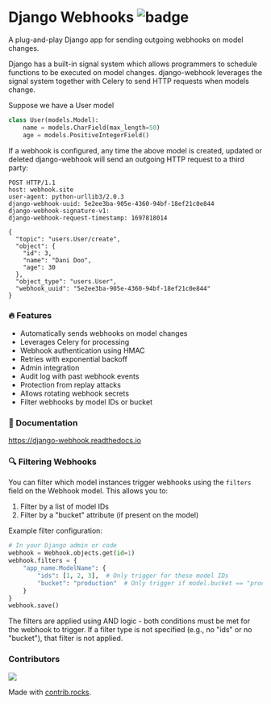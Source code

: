 # Django Webhooks ![badge](https://github.com/danihodovic/django-webhook/actions/workflows/ci.yml/badge.svg?event=push)

A plug-and-play Django app for sending outgoing webhooks on model changes.

Django has a built-in signal system which allows programmers to schedule functions to be executed on
model changes. django-webhook leverages the signal system together with Celery to send HTTP requests
when models change.

Suppose we have a User model
```python
class User(models.Model):
    name = models.CharField(max_length=50)
    age = models.PositiveIntegerField()
```

If a webhook is configured, any time the above model is created, updated or deleted django-webhook
will send an outgoing HTTP request to a third party:

```
POST HTTP/1.1
host: webhook.site
user-agent: python-urllib3/2.0.3
django-webhook-uuid: 5e2ee3ba-905e-4360-94bf-18ef21c0e844
django-webhook-signature-v1:
django-webhook-request-timestamp: 1697818014

{
  "topic": "users.User/create",
  "object": {
    "id": 3,
    "name": "Dani Doo",
    "age": 30
  },
  "object_type": "users.User",
  "webhook_uuid": "5e2ee3ba-905e-4360-94bf-18ef21c0e844"
}
```

### 🔥 Features
- Automatically sends webhooks on model changes
- Leverages Celery for processing
- Webhook authentication using HMAC
- Retries with exponential backoff
- Admin integration
- Audit log with past webhook events
- Protection from replay attacks
- Allows rotating webhook secrets
- Filter webhooks by model IDs or bucket

### 📖 Documentation

https://django-webhook.readthedocs.io

### 🔍 Filtering Webhooks

You can filter which model instances trigger webhooks using the `filters` field on the Webhook model. This allows you to:

1. Filter by a list of model IDs
2. Filter by a "bucket" attribute (if present on the model)

Example filter configuration:

```python
# In your Django admin or code
webhook = Webhook.objects.get(id=1)
webhook.filters = {
    "app_name.ModelName": {
        "ids": [1, 2, 3],  # Only trigger for these model IDs
        "bucket": "production"  # Only trigger if model.bucket == "production"
    }
}
webhook.save()
```

The filters are applied using AND logic - both conditions must be met for the webhook to trigger. If a filter type is not specified (e.g., no "ids" or no "bucket"), that filter is not applied.


### Contributors
<a href="https://github.com/danihodovic/django-webhook/graphs/contributors">
  <img src="https://contrib.rocks/image?repo=danihodovic/django-webhook" />
</a>

Made with [contrib.rocks](https://contrib.rocks).
